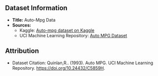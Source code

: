 ## Dataset Information

- **Title:** Auto-Mpg Data
- **Sources:** 
  - Kaggle: [Auto-mpg dataset on Kaggle](https://www.kaggle.com/datasets/uciml/autompg-dataset)
  - UCI Machine Learning Repository: [Auto MPG Dataset](https://archive.ics.uci.edu/ml/datasets/auto+mpg)

## Attribution

- Dataset Citation:
     Quinlan,R.. (1993). Auto MPG. UCI Machine Learning Repository. https://doi.org/10.24432/C5859H.
